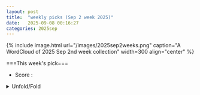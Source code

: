```yaml
---
layout: post
title:  "weekly picks (Sep 2 week 2025)"
date:   2025-09-08 00:16:27
categories: 2025sep
---
```


{% include image.html url="/images/2025sep2weeks.png" caption="A WordCloud of 2025 Sep 2nd week collection" width=300 align="center" %}




===This week's pick===


* Score : 
<details>
  <summary> Unfold/Fold </summary>
  {% capture markdowncontent %}



---
09/11


1. **[s42005-025-02287-8](https://www.nature.com/articles/s42005-025-02287-8)** Women in Quantum: an interview with Sophia Economou (Communications Physics)

1. **[s41563-025-02349-w](https://www.nature.com/articles/s41563-025-02349-w)** Towards spin-wave integrated circuits (Nature Materials)

1. **[s41586-025-09488-9](https://www.nature.com/articles/s41586-025-09488-9)** Observing differential spin currents by resonant inelastic X-ray scattering (Nature)

1. **[s41586-025-09456-3](https://www.nature.com/articles/s41586-025-09456-3)** Probing non-equilibrium topological order on a quantum processor (Nature)

1. **[s41586-025-09475-0](https://www.nature.com/articles/s41586-025-09475-0)** Probing the Kitaev honeycomb model on a neutral-atom quantum computer (Nature)

1. **[d41586-025-02872-5](https://www.nature.com/articles/d41586-025-02872-5)** Clearest gravitational wave detection yet confirms Hawking’s black hole theory (Nature)



1. **[3qg7-r4mq](http://link.aps.org/doi/10.1103/3qg7-r4mq)** Information and Majorization Theory for Fermionic Phase-Space Distributions (PRL)

1. **[np9w-jsf9](http://link.aps.org/doi/10.1103/np9w-jsf9)** Prethermal Time-Crystalline Corner Modes (PRL)

1. **[9qcc-7lq5](http://link.aps.org/doi/10.1103/9qcc-7lq5)** Quantum Thermodynamic Advantage in Work Extraction from Steerable Quantum Correlations (PRL)

1. **[tdb3-tqfv](http://link.aps.org/doi/10.1103/tdb3-tqfv)** Strain-Enhanced Spin Readout Contrast in Silicon Carbide Membranes (PRL)

1. **[dttc-ksdn](http://link.aps.org/doi/10.1103/dttc-ksdn)** Covariant Quantum Error-Correcting Codes with Metrological Entanglement Advantage (PRL)













1. **[j2jj-1jns](http://link.aps.org/doi/10.1103/j2jj-1jns)** Molecular Wave Plate for the Control of Ultrashort Pulses Carrying Orbital Angular Momentum (PRL)

1. **[6jsr-f8q1](http://link.aps.org/doi/10.1103/6jsr-f8q1)** Nonlinear Stage of Modulational Instability in Repulsive Two-Component Bose-Einstein Condensates (PRL)

1. **[y4v8-1wgm](http://link.aps.org/doi/10.1103/y4v8-1wgm)** Temporally Localized Quantum Operations on Continuous-Wave Thermal Light (PRL)

1. **[k8sb-rqxf](http://link.aps.org/doi/10.1103/k8sb-rqxf)** Spontaneous Vortex-Antivortex Lattice and Majorana Fermions in Rhombohedral Graphene (PRL)

1. **[sgz5-qj71](http://link.aps.org/doi/10.1103/sgz5-qj71)** Interlayer Charge Transfer Induced by Electronic Instabilities in the Natural van der Waals Heterostructure 4Hb−TaS2 (PRL)

1. **[y261-8r5s](http://link.aps.org/doi/10.1103/y261-8r5s)** Near-Field Dynamical Casimir Effect (PRL)

1. **[z5nw-9x7b](http://link.aps.org/doi/10.1103/z5nw-9x7b)** Inverse Faraday Effect in Disordered Two-Dimensional Electronic Systems (PRL)

1. **[41k6-yp2l](http://link.aps.org/doi/10.1103/41k6-yp2l)** Extended XY Model for Spinor Polariton Simulators (PRL)

1. **[b3pw-my97](http://link.aps.org/doi/10.1103/b3pw-my97)** Středa Formula for Floquet Systems: Topological Invariants and Quantized Anomalies from Cesàro Summation (PRX)

1. **[Physics.18.s112](http://link.aps.org/doi/10.1103/Physics.18.s112)** Dark Charge Could Make Exploding Black Holes More Common (Physics)

1. **[7nvm-s225](http://link.aps.org/doi/10.1103/7nvm-s225)** Dirac points and topological phases in correlated altermagnets (PRR)

1. **[z5rx-51yx](http://link.aps.org/doi/10.1103/z5rx-51yx)** Universal Efimov spectra and fermionic doublets in highly mass-imbalanced cold-atom mixtures with van der Waals and dipole interactions (PRR)

1. **[hbrt-cn8q](http://link.aps.org/doi/10.1103/hbrt-cn8q)** Certifying steady-state properties of open quantum systems (PRR)

1. **[ppng-vbqj](http://link.aps.org/doi/10.1103/ppng-vbqj)** Lattice surgery-based logical state teleportation via noisy links (PRR)

1. **[43vj-wst3](http://link.aps.org/doi/10.1103/43vj-wst3)** Schottky anomaly in a cavity-coupled double quantum well (PRR)

1. **[jfl3-f4kd](http://link.aps.org/doi/10.1103/jfl3-f4kd)** Transfer-matrix approach to the Blume-Capel model on the triangular lattice (PRR)

1. **[98vk-ws9s](http://link.aps.org/doi/10.1103/98vk-ws9s)** Measuring dynamical phase transitions in time series (PRR)

1. **[4pzy-rchc](http://link.aps.org/doi/10.1103/4pzy-rchc)** Observation of a zero-energy excitation mode in the open Dicke model (PRRL)


1. **[2509.08036v1](https://arxiv.org/abs/2509.08036)** Critical Majorana fermion at a topological quantum Hall bilayer transition (arXiv)

1. **[2509.08110v1](https://arxiv.org/abs/2509.08110)** Hidden frustration in the triangular-lattice antiferromagnet NdCd3P3 (arXiv)

1. **[2509.08154v1](https://arxiv.org/abs/2509.08154)** Structural Phase Separation and Enhanced Superconductivity in La1.875Ba0.125CuO4 under Uniaxial Strain (arXiv)

1. **[2509.08202v1](https://arxiv.org/abs/2509.08202)** Quantum phase with spontaneous translational symmetry breaking in an extended diamond chain (arXiv)

1. **[2509.08210v1](https://arxiv.org/abs/2509.08210)** Reinterpretation of chiral anomaly on a lattice (arXiv)

1. **[2509.08244v1](https://arxiv.org/abs/2509.08244)** Sb doping effect on transport behavior in the topological insulator Bi2Se3 (arXiv)

1. **[2509.08250v1](https://arxiv.org/abs/2509.08250)** Impurity-Induced Interference at a Topological Boundary in an Infinite SSH Heterojunction (arXiv)

1. **[2509.08259v1](https://arxiv.org/abs/2509.08259)** Two-dimensional materials as a multiproperty sensing platform (arXiv)

1. **[2509.08262v1](https://arxiv.org/abs/2509.08262)** Electrically Controlled 0-pi Oscillations and Josephson Giant Magnetoresistor with PT-Symmetric Antiferromagnetic Bilayers (arXiv)

1. **[2509.08307v1](https://arxiv.org/abs/2509.08307)** Non-equilibrium lifetimes of DNA under electronic current in a molecular junction (arXiv)

1. **[2509.08332v1](https://arxiv.org/abs/2509.08332)** An Efficient Phase-Transition Framework for Gate-Tunable Superconductivity in Monolayer WTe2 (arXiv)

1. **[2509.08370v1](https://arxiv.org/abs/2509.08370)** Terahertz nonlinear response in cuprate superconductors and the Higgs field in doped Mott insulators (arXiv)

1. **[2509.08386v1](https://arxiv.org/abs/2509.08386)** Recent progress in nickelate superconductors (arXiv)

1. **[2509.08428v1](https://arxiv.org/abs/2509.08428)** Resonant current-in-plane spin-torque diode effect in magnet-normal metal bilayers (arXiv)

1. **[2509.08501v1](https://arxiv.org/abs/2509.08501)** Approximation in Lattice Field Theories (arXiv)

1. **[2509.08513v1](https://arxiv.org/abs/2509.08513)** Observation of tunable chiral spin textures with nonlinear optics (arXiv)

1. **[2509.08701v1](https://arxiv.org/abs/2509.08701)** Quantized Charge Accumulation in a Quantum Anomalous Hall System (arXiv)

1. **[2509.08711v1](https://arxiv.org/abs/2509.08711)** Feynman paradox induced by vacuum and thermal fluctuations (arXiv)

1. **[2509.08716v1](https://arxiv.org/abs/2509.08716)** Weakly superconducting anisotropy in 4Hb-Nb0.95Ti0.05Se2 with 1T/1H heterostructure (arXiv)

1. **[2509.08741v1](https://arxiv.org/abs/2509.08741)** Finite-temperature transport in the gapped spin-1/2 XXZ chain and one-dimensional lattice spinless fermion model (arXiv)

1. **[2509.08821v1](https://arxiv.org/abs/2509.08821)** Kitaev-derived Gapless Spin Liquid in the K-J-Gamma-Gamma' Quantum Magnet Na2Co2TeO6 (arXiv)

1. **[2509.08823v1](https://arxiv.org/abs/2509.08823)** Absence of two-orbital superconductivity in cuprate family: A DFT+DMFT perspective (arXiv)

1. **[2509.08011v1](https://arxiv.org/abs/2509.08011)** Machine learning applications in cold atom quantum simulators (arXiv)

1. **[2509.08038v1](https://arxiv.org/abs/2509.08038)** Free Majorana Fermion Meets Gauged Ising Conformal Field Theory on the Fuzzy Sphere (arXiv)

1. **[2509.08053v1](https://arxiv.org/abs/2509.08053)** Quantum complexity of topological phases. Or lack thereof (arXiv)

1. **[2509.08603v1](https://arxiv.org/abs/2509.08603)** Cat states in one- and two-mode Z3 Rabi models (arXiv)




---
09/09

1. **[s41467-025-63574-0](https://www.nature.com/articles/s41467-025-63574-0)** An electrically controlled single-molecule spin switch (Nature Communications)


1. **[s41567-025-03025-1](https://www.nature.com/articles/s41567-025-03025-1)** Certifying almost all quantum states with few single-qubit measurements (Nature Physics)





1. **[5yxp-djy9](http://link.aps.org/doi/10.1103/5yxp-djy9)** Electric Hall Effect and Quantum Electric Hall Effect (PRL)

1. **[kc4r-72vj](http://link.aps.org/doi/10.1103/kc4r-72vj)** Universal Transport at Lifshitz Metal-Insulator Transitions in Two Dimensions (PRL)

1. **[85fd-dmy8](http://link.aps.org/doi/10.1103/85fd-dmy8)** Inversion-Asymmetric Itinerant Antiferromagnets by the Space Group Symmetry (PRL)

1. **[611k-yxb9](http://link.aps.org/doi/10.1103/611k-yxb9)** Strange Metals and Planckian Transport in a Gapless Phase from Spatially Random Interactions (PRX)

1. **[xgbm-69cf](http://link.aps.org/doi/10.1103/xgbm-69cf)** Diffusive dynamics and electrochemical regulation of weak polyelectrolytes across liquid interfaces (PRR)

1. **[qkq6-b6hx](http://link.aps.org/doi/10.1103/qkq6-b6hx)** Boundary operator product expansion coefficients of the three-dimensional Ising universality class (PRRL)




1. **[2509.05384v1](https://arxiv.org/abs/2509.05384)** Spin-transport characteristics in a Si-based spin metal-oxide-semiconductor field-effect transistor (spin MOSFET): Bias dependence of the spin polarization in Si and magnetoresistance in spin-valve signals (arXiv)

1. **[2509.05424v1](https://arxiv.org/abs/2509.05424)** Giant Molecular Toroidal Moment Amenable to Direct Observation in a Fe10Dy10 Ring (arXiv)

1. **[2509.05439v1](https://arxiv.org/abs/2509.05439)** Quantum anomalous Hall phases in gated rhombohedral graphene (arXiv)

1. **[2509.05492v1](https://arxiv.org/abs/2509.05492)** Emergent Inductance from Chiral Orbital Currents in a Bulk Ferrimagnet (arXiv)

1. **[2509.05525v1](https://arxiv.org/abs/2509.05525)** Le Chatelier principle and field-induced change in magnetic entropy leading to spin lattice partitioning and magnetization plateau (arXiv)

1. **[2509.05558v1](https://arxiv.org/abs/2509.05558)** Interaction-driven quantum criticality in two-dimensional quadratic band crossing semimetals with time-reversal symmetry breaking (arXiv)

1. **[2509.05587v1](https://arxiv.org/abs/2509.05587)** Gate-Tunable Ambipolar Josephson Current in a Topological Insulator (arXiv)

1. **[2509.05598v1](https://arxiv.org/abs/2509.05598)** Orbital Hybridization-Induced Ising-Type Superconductivity in a Confined Gallium Layer (arXiv)

1. **[2509.05620v1](https://arxiv.org/abs/2509.05620)** Quantization of spin circular photogalvanic effect in altermagnetic Weyl semimetals (arXiv)

1. **[2509.05621v1](https://arxiv.org/abs/2509.05621)** Modified Quantum Wheatstone Bridge based on current circulation (arXiv)

1. **[2509.05633v1](https://arxiv.org/abs/2509.05633)** Giant Splitting of Folded Dirac Bands in Kekul{e}-ordered Graphene with Eu Intercalation (arXiv)

1. **[2509.05640v1](https://arxiv.org/abs/2509.05640)** Exact many-body wavefunction of the Kondo model with time-dependent interaction strength (arXiv)

1. **[2509.05655v1](https://arxiv.org/abs/2509.05655)** Quantum Phases in a Two-Dimensional Generalized interacting SSH Model (arXiv)

1. **[2509.05680v1](https://arxiv.org/abs/2509.05680)** Strain-control of electronic superlattice domains in CsV3Sb5 (arXiv)

1. **[2509.05686v1](https://arxiv.org/abs/2509.05686)** Chiral magnetic properties of MnF2 (arXiv)

1. **[2509.05784v1](https://arxiv.org/abs/2509.05784)** A universal route to chiral Ising superconductivity in monolayer TaS2 and NbSe2 (arXiv)

1. **[2509.05813v1](https://arxiv.org/abs/2509.05813)** LabelImg: CNN-Based Surface Defect Detection (arXiv)

1. **[2509.05819v1](https://arxiv.org/abs/2509.05819)** Total Faraday rotation by the Hall effect in a 2D electron gas (arXiv)

1. **[2509.05868v1](https://arxiv.org/abs/2509.05868)** Extended Hubbard Model realized in 2D clusters of molecular anions (arXiv)

1. **[2509.05876v1](https://arxiv.org/abs/2509.05876)** Self-learning QMC: application to the classical Holstein-Spin-Fermion model (arXiv)

1. **[2509.05927v1](https://arxiv.org/abs/2509.05927)** Sharp transitions in small exciton spectra for multi-orbital lattice systems (arXiv)

1. **[2509.06019v1](https://arxiv.org/abs/2509.06019)** Kinetic equation from Landau level basis: Beyond relaxation-time approximation (arXiv)

1. **[2509.06028v1](https://arxiv.org/abs/2509.06028)** Path integral approach to quantum thermalization (arXiv)

1. **[2509.06038v1](https://arxiv.org/abs/2509.06038)** Magnetic inertia induced spin-wave dispersion in two-sublattice ferromagnets (arXiv)

1. **[2509.06043v1](https://arxiv.org/abs/2509.06043)** Topological energy pumping in a quasi-periodically driven four-level system (arXiv)

1. **[2509.06063v1](https://arxiv.org/abs/2509.06063)** Relation between chiral anomaly and electric transport in 1D Dirac semimetal (arXiv)

1. **[2509.06066v1](https://arxiv.org/abs/2509.06066)** A Strongly Anisotropic Superconducting Gap in the Kagome Superconductor CsV3Sb5: A Study of Directional Point-Contact Andreev Reflection Spectroscopy (arXiv)

1. **[2509.06109v1](https://arxiv.org/abs/2509.06109)** Persistent Charge and Spin Currents in a Ferromagnetic Hatano-Nelson Ring (arXiv)

1. **[2509.06180v1](https://arxiv.org/abs/2509.06180)** Symmetry-required Orbital Selectivity in Monolayer FeSe (arXiv)

1. **[2509.06241v1](https://arxiv.org/abs/2509.06241)** Site Basis Excitation Ansatz for Matrix Product States (arXiv)

1. **[2509.06265v1](https://arxiv.org/abs/2509.06265)** Generalizing the composite fermion theory for fractional Chern insulators (arXiv)

1. **[2509.06281v1](https://arxiv.org/abs/2509.06281)** Absence of high-field spin supersolid phase in Rb2Co(SeO3)2 with a triangular lattice (arXiv)

1. **[2509.06313v1](https://arxiv.org/abs/2509.06313)** Nonlinear planar Hall effect from superconducting vortex motion (arXiv)

1. **[2509.06349v1](https://arxiv.org/abs/2509.06349)** Tunable topology, Hall response, and spin-textures in bicircularly polarized light illuminated altermagnets (arXiv)

1. **[2509.06386v1](https://arxiv.org/abs/2509.06386)** An Approach to the Quantum Hall Effect in Three- Dimensional Electron Systems (arXiv)

1. **[2509.06406v1](https://arxiv.org/abs/2509.06406)** Euler band topology in superfluids and superconductors (arXiv)

1. **[2509.06605v1](https://arxiv.org/abs/2509.06605)** Quantum Size Effect in Optically Active Indium Selenide Crystal Phase Heterostructures Grown by Molecular Beam Epitaxy (arXiv)

1. **[2509.06680v1](https://arxiv.org/abs/2509.06680)** Evolution of spin excitations in superconducting La2-xCaxCuO4-delta from the underdoped to the heavily overdoped regime (arXiv)

1. **[2509.06720v1](https://arxiv.org/abs/2509.06720)** Confinement, deconfinement, and bound states in the spin-1 and spin-3/2 generalizations of the Majumdar--Ghosh chain (arXiv)

1. **[2509.06746v1](https://arxiv.org/abs/2509.06746)** Trigonal distortion in the Kitaev candidate honeycomb magnet BaCo2(AsO4)2 (arXiv)

1. **[2509.06753v1](https://arxiv.org/abs/2509.06753)** Magnetic excitations in biaxial-strain detwinned alpha-RuCl3 (arXiv)

1. **[2509.06804v1](https://arxiv.org/abs/2509.06804)** Resonant spin Hall effect in a nanoribbon of a spin-orbit coupled electronic system (arXiv)

1. **[2509.06814v1](https://arxiv.org/abs/2509.06814)** Oxygen-driven altermagnetic symmetry inducing d-wave superconductivity in the cuprates and nickelates (arXiv)

1. **[2509.06889v1](https://arxiv.org/abs/2509.06889)** Unified Description for Reentrance and Tc Enhancement in Ferromagnetic Superconductors (arXiv)

1. **[2509.06906v1](https://arxiv.org/abs/2509.06906)** Symmetry-enforced Moire Topology (arXiv)

1. **[2509.06939v1](https://arxiv.org/abs/2509.06939)** Ultrafast electronic coherence from slow phonons (arXiv)

1. **[2509.06947v1](https://arxiv.org/abs/2509.06947)** Towards effective models for low-dimensional cuprates: From ground state Hamiltonian reconstruction to spectral functions (arXiv)

1. **[2509.05435v1](https://arxiv.org/abs/2509.05435)** A folded string dual for the Sachdev-Ye-Kitaev model (arXiv)

1. **[2509.05455v1](https://arxiv.org/abs/2509.05455)** Room Temperature Single Photon Detection at 1550 nm using van der Waals Heterojunction (arXiv)

1. **[2509.05588v1](https://arxiv.org/abs/2509.05588)** Anomalous Magnetoresistance Beyond the Julliere Model for Spin Selectivity in Chiral Molecules (arXiv)

1. **[2509.05738v1](https://arxiv.org/abs/2509.05738)** Cavity-Mediated Coupling between Local and Nonlocal Modes in Landau Polaritons (arXiv)

1. **[2509.05842v1](https://arxiv.org/abs/2509.05842)** Unifying Anderson transitions and topological amplification in non-Hermitian chains (arXiv)

1. **[2509.05958v1](https://arxiv.org/abs/2509.05958)** Intrinsic Topological Dice Flat Band in Yttrium Monochloride Electrides (arXiv)

1. **[2509.06007v1](https://arxiv.org/abs/2509.06007)** Modeling Magnetoelastic Wave Interactions in Magnetic Films and Heterostructures: A finite-difference approach (arXiv)

1. **[2509.06242v1](https://arxiv.org/abs/2509.06242)** Low-temperature-compatible iron garnet films grown by liquid phase epitaxy (arXiv)

1. **[2509.06488v1](https://arxiv.org/abs/2509.06488)** Mexican hat-like valence band dispersion and quantum confinement in rhombohedral ferroelectric alpha-In2Se3 (arXiv)

1. **[2509.06508v1](https://arxiv.org/abs/2509.06508)** Morphology of Polarization States in Strained Ferroelectric Films (arXiv)

1. **[2509.06523v1](https://arxiv.org/abs/2509.06523)** Thermalization dynamics of finite-size quantum critical systems (arXiv)

1. **[2509.06561v1](https://arxiv.org/abs/2509.06561)** Silicon-Compatible Ionic Control over Multi-State Magnetoelectric Phase Transformations in Correlated Oxide System (arXiv)

1. **[2509.06647v1](https://arxiv.org/abs/2509.06647)** High-harmonic spectroscopy of mobility edges in one-dimensional quasicrystals (arXiv)

1. **[2509.06879v1](https://arxiv.org/abs/2509.06879)** Intrinsic non-Hermitian topological phases (arXiv)








---
09/08

1. **[2509.04561v1](https://arxiv.org/abs/2509.04561)** Dirac quantum criticality in twisted double bilayer transition metal dichalcogenides (arXiv)

1. **[2509.04571v1](https://arxiv.org/abs/2509.04571)** Superconducting pairing symmetries in charge-ordered kagome metals (arXiv)

1. **[2509.04641v1](https://arxiv.org/abs/2509.04641)** Strongly Entangled Kondo and Kagome Lattices and the Emergent Magnetic Ground State in Heavy-Fermion Kagome Metal YbV6Sn6 (arXiv)

1. **[2509.04704v1](https://arxiv.org/abs/2509.04704)** Thermoelectric transport in graphene under strain fields modeled by Dirac oscillators (arXiv)

1. **[2509.04724v1](https://arxiv.org/abs/2509.04724)** ^51V NMR evidence for interlayer-modulated charge order and a first-order low-temperature transition in CsV3Sb5 (arXiv)

1. **[2509.04814v1](https://arxiv.org/abs/2509.04814)** Dynamical crossover between stretched- and compressed-exponential relaxation in a photoexcited crystal (arXiv)

1. **[2509.04822v1](https://arxiv.org/abs/2509.04822)** Low-frequency interlayer phonon dynamics and photoinduced terahertz absorption in black phosphorus (arXiv)

1. **[2509.04840v1](https://arxiv.org/abs/2509.04840)** Equal-spin and oblique-spin crossed Andreev reflections in ferromagnet/Ising superconductor/ferromagnet junction (arXiv)

1. **[2509.04841v1](https://arxiv.org/abs/2509.04841)** Cone-dependent retro and specular Andreev reflections in AA-stacked bilayer graphene (arXiv)

1. **[2509.04902v1](https://arxiv.org/abs/2509.04902)** Coexisting Kagome and Heavy Fermion Flat Bands in YbCr6Ge6 (arXiv)

1. **[2509.04947v1](https://arxiv.org/abs/2509.04947)** Note on searching for critical lattice models as entropy critical points from strange correlator (arXiv)

1. **[2509.05074v1](https://arxiv.org/abs/2509.05074)** Fast optical data transfer into a Josephson junction array (arXiv)

1. **[2509.05088v1](https://arxiv.org/abs/2509.05088)** Revisiting the Poor Man's Majoranas: The Spin-Exchange Induced Spillover Effect (arXiv)

1. **[2509.05090v1](https://arxiv.org/abs/2509.05090)** Efficient iPEPS Simulation on the Honeycomb Lattice via QR-based CTMRG (arXiv)

1. **[2509.05114v1](https://arxiv.org/abs/2509.05114)** Universal Boundary-Modes Localization from Quantum Metric Length (arXiv)

1. **[2509.05138v1](https://arxiv.org/abs/2509.05138)** Continuum Landau surface states in a non-Hermitian Weyl semimetal (arXiv)

1. **[2509.05153v1](https://arxiv.org/abs/2509.05153)** Reply to the Comment by Tikhonov and Khrapai on "Long-range crossed Andreev reflection in a topological insulator nanowire proximitized by a superconductor" (arXiv)

1. **[2509.05200v1](https://arxiv.org/abs/2509.05200)** Orbital Ordering in the Charge Density Wave Phases of BaNi2(As1-xPx)2 (arXiv)

1. **[2509.05237v1](https://arxiv.org/abs/2509.05237)** Correlation-driven 3d Heavy Fermion behavior in LiV2O4 (arXiv)

1. **[2509.05251v1](https://arxiv.org/abs/2509.05251)** Spin dynamics in natural multiferroic pyroxene NaFeSi2O6 (arXiv)

1. **[2509.04596v1](https://arxiv.org/abs/2509.04596)** A systematic search for conformal field theories in very small spaces (arXiv)

1. **[2509.04755v1](https://arxiv.org/abs/2509.04755)** Glassy interphases reinforce elastomeric nanocomposites by enhancing percolation-driven volume expansion under strain (arXiv)

1. **[2509.04760v1](https://arxiv.org/abs/2509.04760)** A scalable method for cavity-enhanced solid-state quantum sensors (arXiv)

1. **[2509.04825v1](https://arxiv.org/abs/2509.04825)** Control Protocol for Dynamic Synthesis of Qubit and Qudit Gates Using Photonic Pulses and Magnetic Fields (arXiv)

1. **[2509.04900v1](https://arxiv.org/abs/2509.04900)** Ultrafast Dynamics of Spin-Orbit Entangled Excitons Coupled to Magnetic Ordering in van der Waals Antiferromagnet NiPS3 (arXiv)

1. **[2509.04965v1](https://arxiv.org/abs/2509.04965)** High-fidelity two-qubit gates with transmon qubits using bipolar flux pulses and tunable couplers (arXiv)

1. **[2509.05058v1](https://arxiv.org/abs/2509.05058)** Supersolidity induced flux magnetism with magnetic atoms in an anti-magic wavelength optical lattice (arXiv)

1. **[2509.05156v1](https://arxiv.org/abs/2509.05156)** Casimir-Lifshitz theory for cavity-modification of ground-state energy (arXiv)

1. **[2509.05163v1](https://arxiv.org/abs/2509.05163)** Topology and criticality in non-Hermitian multimodal optical resonators through engineered losses (arXiv)

1. **[2509.05204v1](https://arxiv.org/abs/2509.05204)** Laser-enhanced quantum sensing boosts sensitivity and dynamic range (arXiv)

1. **[2509.05290v1](https://arxiv.org/abs/2509.05290)** Excitable quantum systems: the bosonic avalanche laser (arXiv)







  {% endcapture %}
  {{ markdowncontent | markdownify }}
 </details>

<style>
  details {
    margin: 10px 0;
  }
  summary {
    cursor: pointer;
  }
</style>
